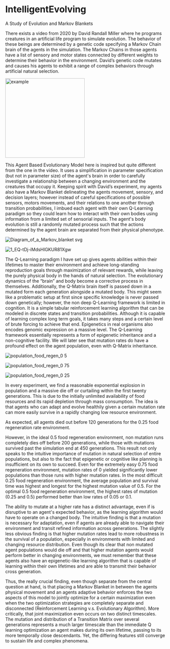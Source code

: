 # IntelligentEvolving

A Study of Evolution and Markov Blankets

There exists a video from 2020 by David Randall Miller where he programs creatures in an
artificial life program to simulate evolution. The behavior of these beings are determined by a genetic
code specifying a Markov Chain brain of the agents in the simulation. The Markov Chains in those
agents have a list of sensory and motor states connected by different weights to determine their
behavior in the environment. David’s genetic code mutates and causes his agents to exhibit a range of
complex behaviors through artificial natural selection.

<img width="250" alt="example" src="https://github.com/Zan-Huang/IntelligentEvolving/assets/10505540/b06645d7-389b-4a34-9610-3b3f787f48be">

This Agent Based Evolutionary Model here is inspired but quite different from the one in the
video. It uses a simplification in parameter specification (but not in parameter size) of the agent's brain
in order to carefully investigate a relationship between a changing environment and the creatures that
occupy it. Keeping spirit with David’s experiment, my agents also have a Markov Blanket delineating
the agents movement, sensory, and decision layers; however instead of careful specifications of possible
sensors, motors movements, and their relations to one another through transition probabilities, I
imbued each agent with their own Q-Learning paradigm so they could learn how to interact with their
own bodies using information from a limited set of sensorial inputs. The agent's body evolution is still
a randomly mutated process such that the actions determined by the agent brain are separated from
their physical phenotype. 

![Diagram_of_a_Markov_blanket svg](https://github.com/Zan-Huang/IntelligentEvolving/assets/10505540/d6b59c05-a8e5-4921-a357-5a37fae10e61)

![1_EQ-tDj-iMdsHlGKUR81Xgw](https://github.com/Zan-Huang/IntelligentEvolving/assets/10505540/46a11783-35c3-4d13-8118-1b9893d6f68d)

The Q-Learning paradigm I have set up gives agents abilities within their
lifetimes to master their environment and achieve long-standing reproduction goals through
maximization of relevant rewards, while leaving the purely physical body in the hands of natural
selection. The evolutionary dynamics of the “brain” and body become a corrective process in
themselves. Additionally, the Q-Matrix brain itself is passed down in a mutated form each generation
alongside a mutated body. This might seem like a problematic setup at first since specific knowledge is
never passed down genetically; however, the non deep Q-Learning framework is limited in cognition. It
is a simple tabular reinforcement learning algorithm that can be modeled in discrete states and
transition probabilities. Although it is capable of learning complex long term goals, it takes many steps
and a certain level of brute forcing to achieve that end. Epigenetics in real organisms also encodes
genomic expression on a massive level. The Q-Learning framework essentially represents a form of
epigenetic inheritance and a non-cognitive facility. We will later see that mutation rates do have a
profound effect on the agent population, even with Q-Matrix inheritance.

![population_food_regen_0 5](https://github.com/Zan-Huang/IntelligentEvolving/assets/10505540/104d4afb-bebc-4d42-a3f2-cfc664b3ba51)

![population_food_regen_0 75](https://github.com/Zan-Huang/IntelligentEvolving/assets/10505540/217cbe8b-678c-4937-9189-8d1818f63828)

![population_food_regen_0 25](https://github.com/Zan-Huang/IntelligentEvolving/assets/10505540/b3bcc0ac-7c16-4d0e-a13d-7724c4a2b0ef)


In every experiment, we find a reasonable exponential explosion in population and a massive
die off or curtailing within the first twenty generations. This is due to the initially unlimited availability
of food resources and its rapid depletion through mass consumption. The idea is that agents who can
adapt and evolve healthily given a certain mutation rate can more easily survive in a rapidly changing
low resource environment.

As expected, all agents died out before 120 generations for the 0.25 food regeneration rate
environment.

However, in the ideal 0.5 food regeneration environment, non mutation runs completely dies
off before 200 generations, while those with mutations survived past the simulation end at 450
generations. This result not only speaks to the intuitive importance of mutation in natural selection of
entire populations, but also to the fact that epigenetic or cognitive like planning is insufficient on its
own to succeed. Even for the extremely easy 0.75 food regeneration environment, mutation rates of 0
yielded significantly lower populations than those runs with higher mutation rates.
In the most difficult 0.25 food regeneration environment, the average population and survival
time was highest and longest for the highest mutation value of 0.5. For the optimal 0.5 food
regeneration environment, the highest rates of mutation (0.25 and 0.5) performed better than low
rates of 0.05 or 0.1.

The ability to mutate at a higher rate has a distinct advantage, even if is disruptive
to an agent's expected behavior, as the learning algorithm would have to operate on a changed body.
The intuitive finding is that a mutation is necessary for adaptation, even if agents are already
able to navigate their environment and transit refined information across generations. The slightly less
obvious finding is that higher mutation rates lead to more robustness in the survival of a population,
especially in environments with limited and changing resource distribution.
Even though its clear that non mutated agent populations would die off and that higher
mutation agents would perform better in changing environments, we must remember that these agents
also have an epigenetic-like learning algorithm that is capable of learning within their own lifetimes and
are able to transmit their behavior cross generation.

Thus, the really crucial finding, even though separate from the central question at hand, is that
placing a Markov Blanket in between the agents physical movement and an agents adaptive behavior
enforces the two aspects of this model to jointly optimize for a certain maximization even when the
two optimization strategies are completely separate and disconnected (Reinforcement Learning v.s.
Evolutionary Algorithm). More critically, that joint maximization even occurs on two distinct
timescales. The mutation and distribution of a Transition Matrix over several generations represents a
much larger timescale than the immediate Q learning optimization an agent makes during its own
lifetime, passing to its more temporally close descendants. Yet, the differing features still converge to
sustain life and complex phenomena.
